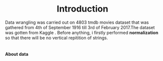 <h1 align="center">
Introduction
</h1>
Data wrangling was carried out on 4803 tmdb movies dataset that was gathered from 4th of September 1916 till 3rd of February 2017.The dataset was gotten from Kaggle .
Before anything, i firstly performed  <b> normalization </b> so that there will be no vertical repitition of strings.
<br></br>
<h4> About data <h4>
